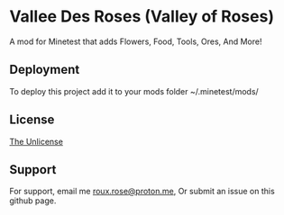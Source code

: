 
# Vallee Des Roses (Valley of Roses)

A mod for Minetest that adds Flowers, Food, Tools, Ores, And More!



## Deployment

To deploy this project add it to your mods folder ~/.minetest/mods/




## License

[The Unlicense](https://choosealicense.com/licenses/unlicense/)


## Support

For support, email me roux.rose@proton.me, Or submit an issue on this github page.

